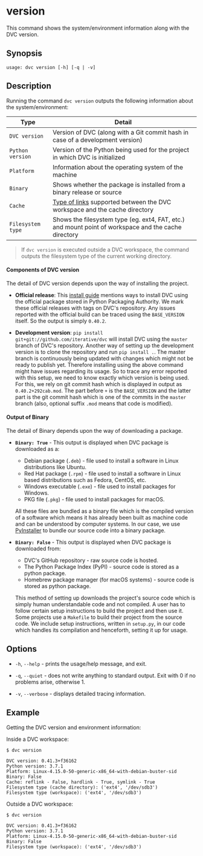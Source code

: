 # version

This command shows the system/environment information along with the DVC
version.

## Synopsis

```usage
usage: dvc version [-h] [-q | -v]
```

## Description

Running the command `dvc version` outputs the following information about the
system/environment:

| Type              | Detail                                                                                                                                                    |
| ----------------- | --------------------------------------------------------------------------------------------------------------------------------------------------------- |
| `DVC version`     | Version of DVC (along with a Git commit hash in case of a development version)                                                                            |
| `Python version`  | Version of the Python being used for the project in which DVC is initialized                                                                              |
| `Platform`        | Information about the operating system of the machine                                                                                                     |
| `Binary`          | Shows whether the package is installed from a binary release or source                                                                                    |
| `Cache`           | [Type of links](/doc/user-guide/large-dataset-optimization#file-link-types-for-the-dvc-cache) supported between the DVC workspace and the cache directory |
| `Filesystem type` | Shows the filesystem type (eg. ext4, FAT, etc.) and mount point of workspace and the cache directory                                                      |

> If `dvc version` is executed outside a DVC workspace, the command outputs the
> filesystem type of the current working directory.

#### Components of DVC version

The detail of DVC version depends upon the way of installing the project.

- **Official release**: This [install guide](/doc/get-started/install) mentions
  ways to install DVC using the official package stored in Python Packaging
  Authority. We mark these official releases with tags on DVC's repository. Any
  issues reported with the official build can be traced using the `BASE_VERSION`
  itself. So the output is simply `0.40.2`.

- **Development version**: `pip install git+git://github.com/iterative/dvc` will
  install DVC using the `master` branch of DVC's repository. Another way of
  setting up the development version is to clone the repository and run
  `pip install .`. The master branch is continuously being updated with changes
  which might not be ready to publish yet. Therefore installing using the above
  command might have issues regarding its usage. So to trace any error reported
  with this setup, we need to know exactly which version is being used. For
  this, we rely on git commit hash which is displayed in output as
  `0.40.2+292cab.mod`. The part before `+` is the `BASE_VERSION` and the latter
  part is the git commit hash which is one of the commits in the `master` branch
  (also, optional suffix `.mod` means that code is modified).

#### Output of Binary

The detail of Binary depends upon the way of downloading a package.

- **`Binary: True`** - This output is displayed when DVC package is downloaded as
  a:

  - Debian package (`.deb`) - file used to install a software in Linux
    distributions like Ubuntu.
  - Red Hat package (`.rpm`) - file used to install a software in Linux based
    distributions such as Fedora, CentOS, etc.
  - Windows executable (`.exe`) - file used to install packages for Windows.
  - PKG file (`.pkg`) - file used to install packages for macOS.

  All these files are bundled as a binary file which is the compiled version of
  a software which means it has already been built as machine code and can be
  understood by computer systems. In our case, we use
  [PyInstaller](https://pythonhosted.org/PyInstaller/) to bundle our source code
  into a binary package.

* **`Binary: False`** - This output is displayed when DVC package is downloaded
  from:

  - DVC's GitHub repository - raw source code is hosted.
  - The Python Package Index (PyPI) - source code is stored as a python package.
  - Homebrew package manager (for macOS systems) - source code is stored as
    python package.

  This method of setting up downloads the project's source code which is simply
  human understandable code and not compiled. A user has to follow certain setup
  instructions to build the project and then use it. Some projects use a
  `Makefile` to build their project from the source code. We include setup
  instructions, written in `setup.py`, in our code which handles its compilation
  and henceforth, setting it up for usage.

## Options

- `-h`, `--help` - prints the usage/help message, and exit.

- `-q`, `--quiet` - does not write anything to standard output. Exit with 0 if
  no problems arise, otherwise 1.

- `-v`, `--verbose` - displays detailed tracing information.

## Example

Getting the DVC version and environment information:

Inside a DVC workspace:

```dvc
$ dvc version

DVC version: 0.41.3+f36162
Python version: 3.7.1
Platform: Linux-4.15.0-50-generic-x86_64-with-debian-buster-sid
Binary: False
Cache: reflink - False, hardlink - True, symlink - True
Filesystem type (cache directory): ('ext4', '/dev/sdb3')
Filesystem type (workspace): ('ext4', '/dev/sdb3')
```

Outside a DVC workspace:

```dvc
$ dvc version

DVC version: 0.41.3+f36162
Python version: 3.7.1
Platform: Linux-4.15.0-50-generic-x86_64-with-debian-buster-sid
Binary: False
Filesystem type (workspace): ('ext4', '/dev/sdb3')
```
